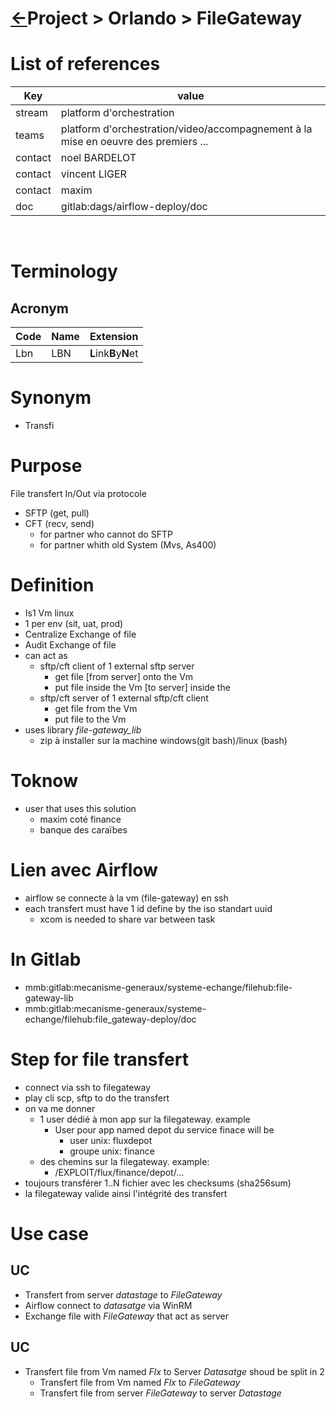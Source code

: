 <head><link rel="stylesheet" href="../../../md.css"/><script src="../../../md.js"></script></head>

[//]: #(Reference)
[Repo_Readme]:    ../list/subproject_list.md


# [&larr;][Repo_Readme]Project > Orlando > FileGateway

# List of references
|Key|value|
|-|-|
|stream|platform d'orchestration
|teams|platform d'orchestration/video/accompagnement à la mise en oeuvre des premiers ...
|contact|noel BARDELOT
|contact|vincent LIGER
|contact|maxim
|doc|gitlab:dags/airflow-deploy/doc
<br>

# Terminology
## Acronym

|Code|Name|Extension|
|-|-|-|
|Lbn|LBN|**L**ink**B**y**N**et


# Synonym
- Transfi

# Purpose
File transfert In/Out via protocole
  - SFTP (get, pull)
  - CFT (recv, send)
    - for partner who cannot do SFTP
    - for partner whith old System (Mvs, As400)


# Definition
- Is1 Vm linux
- 1 per env (sit, uat, prod)
- Centralize Exchange of file
- Audit Exchange of file
- can act as
  - sftp/cft client of 1 external sftp server 
    - get file [from server] onto the Vm
    - put file inside the Vm [to server] inside the 
  - sftp/cft server of 1 external sftp/cft client
    - get file from the Vm
    - put file to the Vm
- uses library *file-gateway_lib*
  - zip à installer sur la machine windows(git bash)/linux (bash)



# Toknow
- user that uses this solution
  - maxim coté finance
  - banque des caraïbes

# Lien avec Airflow
- airflow se connecte à la vm (file-gateway) en ssh
- each transfert must have 1 id define by the iso standart uuid
  - xcom is needed to share var between task
# In Gitlab
- mmb:gitlab:mecanisme-generaux/systeme-echange/filehub:file-gateway-lib
- mmb:gitlab:mecanisme-generaux/systeme-echange/filehub:file_gateway-deploy/doc

# Step for file transfert
- connect via ssh to filegateway  
- play cli scp, sftp to do the transfert
- on va me donner 
  - 1 user dédié à mon app sur la filegateway. example
    - User pour app named depot du service finace will be
      - user unix: fluxdepot
      - groupe unix: finance
  - des chemins sur la filegateway. example:
    - /EXPLOIT/flux/finance/depot/...
- toujours transférer 1..N fichier avec les checksums (sha256sum)
- la filegateway valide ainsi l'intégrité des transfert    



# Use case
## UC
- Transfert from server *datastage* to *FileGateway*
- Airflow connect to *datasatge* via WinRM
- Exchange file with *FileGateway* that act as server

## UC
- Transfert file from Vm named *Flx* to Server *Datasatge* shoud be split in 2
  - Transfert file from Vm named *Flx* to *FileGateway*
  - Transfert file from server *FileGateway* to server *Datastage*

